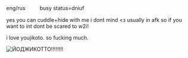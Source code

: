 eng/rusㅤㅤㅤbusy status=dniuf

yes you can cuddle+hide with me i dont mind <з
usually in afk so if you want to int dont be scared to w2i!

i love youjikoto. so fucking much.

![ЙОДЖИКОТТО!!!!!!!!](https://github.com/user-attachments/assets/e38f5560-9769-42b5-af33-23876f90b9f7)



